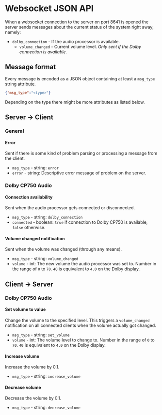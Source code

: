 # Websocket JSON API

When a websocket connection to the server on port 8641 is opened the server sends messages about the current status of the system right away, namely:

 * `dolby_connection` - If the audio processor is available.
   * `volume_changed` - Current volume level. *Only sent if the Dolby connection is available.*

## Message format
Every message is encoded as a JSON object containing at least a `msg_type` string attribute.
```json
{"msg_type":"<type>"}
```

Depending on the type there might be more attributes as listed below.

## Server -> Client
### General
#### Error
Sent if there is some kind of problem parsing or processing a message from the client.
 * `msg_type` - string: `error`
 * `error` - string: Descriptive error message of problem on the server.

### Dolby CP750 Audio
#### Connection availability
Sent when the audio processor gets connected or disconnected.
 * `msg_type` - string: `dolby_connection`
 * `connected` - boolean: `true` if connection to Dolby CP750 is available, `false` otherwise.

#### Volume changed notification
Sent when the volume was changed (through any means).
 * `msg_type` - string: `volume_changed`
 * `volume` - int: The new volume the audio processor was set to. Number in the range of `0` to `70`. `40` is equivalent to `4.0` on the Dolby display.

## Client -> Server
### Dolby CP750 Audio
#### Set volume to value
Change the volume to the specified level.
This triggers a `volume_changed` notification on all connected clients when the volume actually got changed.
 * `msg_type` - string: `set_volume`
 * `volume` - int: The volume level to change to. Number in the range of `0` to `70`. `40` is equivalent to `4.0` on the Dolby display.

#### Increase volume
Increase the volume by 0.1.
 * `msg_type` - string: `increase_volume`

#### Decrease volume
Decrease the volume by 0.1.
 * `msg_type` - string: `decrease_volume`
